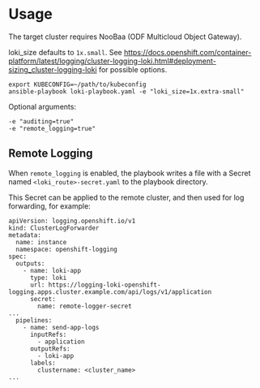 # Usage
The target cluster requires NooBaa (ODF Multicloud Object Gateway).

loki_size defaults to ```1x.small```. See https://docs.openshift.com/container-platform/latest/logging/cluster-logging-loki.html#deployment-sizing_cluster-logging-loki for possible options.
```
export KUBECONFIG=~/path/to/kubeconfig
ansible-playbook loki-playbook.yaml -e "loki_size=1x.extra-small"
```

Optional arguments:
```
-e "auditing=true"
-e "remote_logging=true"
```

## Remote Logging

When `remote_logging` is enabled, the playbook writes a file with a Secret named `<loki_route>-secret.yaml` to the playbook directory.

This Secret can be applied to the remote cluster, and then used for log forwarding, for example:
```
apiVersion: logging.openshift.io/v1
kind: ClusterLogForwarder
metadata:
  name: instance
  namespace: openshift-logging
spec:
  outputs:
    - name: loki-app
      type: loki
      url: https://logging-loki-openshift-logging.apps.cluster.example.com/api/logs/v1/application
      secret:
        name: remote-logger-secret
...
  pipelines:
    - name: send-app-logs
      inputRefs:
        - application
      outputRefs:
        - loki-app
      labels:
        clustername: <cluster_name>
...
```
